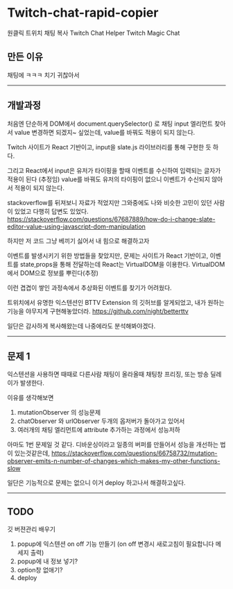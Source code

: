# Twitch-chat-rapid-copier

원클릭 트위치 채팅 복사
Twitch Chat Helper
Twitch Magic Chat

## 만든 이유

채팅에 ㅋㅋㅋ 치기 귀찮아서

---

## 개발과정

처음엔 단순하게 DOM에서 document.querySelector() 로 채팅 input 엘리먼트 찾아서 value 변경하면 되겠지~ 싶었는데, value를 바꿔도 적용이 되지 않는다.

Twitch 사이트가 React 기반이고, input을 slate.js 라이브러리를 통해 구현한 듯 하다.

그리고 React에서 input은 유저가 타이핑을 할때 이벤트를 수신하여 입력되는 글자가 적용이 된다 (추정임) value를 바꿔도 유저의 타이핑이 없으니 이벤트가 수신되지 않아서 적용이 되지 않는다.

stackoverflow를 뒤져보니 자료가 적었지만 그와중에도 나와 비슷한 고민이 있던 사람이 있었고 다행히 답변도 있었다.
https://stackoverflow.com/questions/67687889/how-do-i-change-slate-editor-value-using-javascript-dom-manipulation

하지만 저 코드 그냥 베끼기 싫어서
내 힘으로 해결하고자

이벤트를 발생시키기 위한 방법들을 찾았지만,
문제는 사이트가 React 기반이고, 이벤트를 state,props을 통해 전달하는데
React는 VirtualDOM을 이용한다. VirtualDOM에서 DOM으로 정보를 뿌린다(추정)

이런 겹겹이 쌓인 과정속에서 추상화된 이벤트를 찾기가 어려웠다.

트위치에서 유명한 익스텐션인 BTTV Extension 의 깃허브를 알게되었고, 내가 원하는 기능을 야무지게 구현해놓았더라.
https://github.com/night/betterttv

일단은 감사하게 복사해왔는데
나중에라도 분석해봐야겠다.

---

## 문제 1

익스텐션을 사용하면
때때로 다른사람 채팅이 올라올때 채팅창 프리징, 또는 방송 딜레이가 발생한다.

이유를 생각해보면

1. mutationObserver 의 성능문제
2. chatObserver 와 urlObserver 두개의 옵저버가 돌아가고 있어서
3. 여러개의 채팅 엘리먼트에 attribute 추가하는 과정에서 성능저하

아마도 1번 문제일 것 같다.
디바운싱이라고 일종의 버퍼를 만들어서 성능을 개선하는 법이 있는것같은데,
https://stackoverflow.com/questions/66758732/mutation-observer-emits-n-number-of-changes-which-makes-my-other-functions-slow

일단은 기능적으로 문제는 없으니
이거 deploy 하고나서 해결하고싶다.

---

## TODO

깃 버젼관리 배우기

1. popup에 익스텐션 on off 기능 만들기 (on off 변경시 새로고침이 필요합니다 메세지 출력)
2. popup에 내 정보 넣기?
3. option창 없애기?
4. deploy
